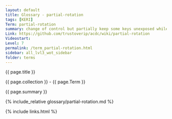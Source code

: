 ```yaml
---
layout: default
title: Glossary - partial-rotation
tags: [KERI]
Term: partial-rotation
summary: change of control but partially keep some keys unexposed while exposing others as needed.
Link: https://github.com/trustoverip/acdc/wiki/partial-rotation
Videostart: 
Level: 7
permalink: /term_partial-rotation.html
sidebar: all_lvl3_wot_sidebar
folder: terms
---
```


{{ page.title }}

{{ page.collection }} - {{ page.Term }}

   {{ page.summary }}

{% include_relative glossary/partial-rotation.md %}

 {% include links.html %} 
